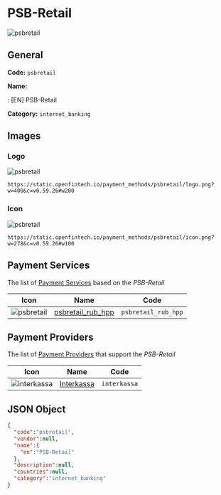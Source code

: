 
# PSB-Retail 
![psbretail](https://static.openfintech.io/payment_methods/psbretail/logo.png?w=400&c=v0.59.26#w200)  

## General 
**Code:** `psbretail` 
 
**Name:** 
 
:	[EN] PSB-Retail 
 
**Category:** `internet_banking` 
 

## Images 

### Logo 
![psbretail](https://static.openfintech.io/payment_methods/psbretail/logo.png?w=400&c=v0.59.26#w200)  

```
https://static.openfintech.io/payment_methods/psbretail/logo.png?w=400&c=v0.59.26#w200
```  

### Icon 
![psbretail](https://static.openfintech.io/payment_methods/psbretail/icon.png?w=278&c=v0.59.26#w100)  

```
https://static.openfintech.io/payment_methods/psbretail/icon.png?w=278&c=v0.59.26#w100
```  

## Payment Services 
 
The list of [Payment Services](/payment-services/) based on the _PSB-Retail_ 

|Icon|Name|Code| 
|:---:|:---:|:---:| 
|![psbretail](https://static.openfintech.io/payment_methods/psbretail/icon.png?w=278&c=v0.59.26#w100) |[psbretail_rub_hpp](/payment-services/psbretail_rub_hpp/)|`psbretail_rub_hpp`| 
 

## Payment Providers 
 
The list of [Payment Providers](/payment-providers/) that support the _PSB-Retail_ 

|Icon|Name|Code| 
|:---:|:---:|:---:| 
|![interkassa](https://static.openfintech.io/payment_providers/interkassa/icon.svg?w=278&c=v0.59.26#w100) |[Interkassa](/payment-providers/interkassa/)|`interkassa`| 
 

## JSON Object 

```json
{
  "code":"psbretail",
  "vendor":null,
  "name":{
    "en":"PSB-Retail"
  },
  "description":null,
  "countries":null,
  "category":"internet_banking"
}
```  
